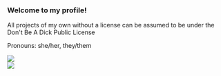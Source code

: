 ### Welcome to my profile!

All projects of my own without a license can be assumed to be under the Don't Be A Dick Public License

Pronouns: she/her, they/them

<a href="https://github.com/00p513-dev">
  <img align="center" src="https://github-readme-stats-git-masterrstaa-rickstaa.vercel.app/api?username=00p513-dev&show_icons=true&theme=nord&include_all_commits=true)](https://github.com/00p513-dev" />
</a>
<br>
<a href="https://github.com/00p513-dev">
  <img align="center" src="https://github-readme-stats-git-masterrstaa-rickstaa.vercel.app/api/top-langs/?username=00p513-dev&langs_count=14&theme=nord&layout=compact" />
</a>

<!--
**00p513-dev/00p513-dev** is a ✨ _special_ ✨ repository because its `README.md` (this file) appears on your GitHub profile.

Here are some ideas to get you started:

- 🔭 I’m currently working on ...
- 🌱 I’m currently learning ...
- 👯 I’m looking to collaborate on ...
- 🤔 I’m looking for help with ...
- 💬 Ask me about ...
- 📫 How to reach me: ...
- 😄 Pronouns: ...
- ⚡ Fun fact: ...
-->
